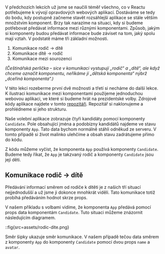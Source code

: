 V předchozích lekcích už jsme se naučili téměř všechno, co v Reactu potřebujeme k vývojí opravdových webových aplikací. Dostáváme se tedy do bodu, kdy postupně začneme stavět rozsáhlejší aplikace se stále větším množstvím komponent. Brzy tak narazíme na situaci, kdy si budeme potřebovat předávat informace mezi různými komponentami. Způsob, jakým si komponenty budou předávat informace bude záviset na tom, jaký spolu mají vztah. V podstatě máme tři základní možnosti.

1. Komunikace rodič → dítě
1. Komunikace dítě → rodič
1. Komunikace mezi sourozenci

_(Češtinářská perlička – sice v komunikaci vystupují „rodič“ a „dítě“, ale když chceme označit komponentu, neříkáme jí „dětská komponenta“ nýbrž „dceřiná komponenta“.)_

V této lekci rozeberme první dvě možnosti a třetí si necháme do další lekce. K ilustraci komunikace mezi komponentami použijeme jednoduchou webovou aplikaci, ve které si budeme hrát na prezidentské volby. Zdrojové kódy aplikace najdete v tomto [repozitáři](https://github.com/Czechitas-podklady-WEB/volby). Repozitář si naklonujeme a prohlédneme si jeho strukturu.

Naše volební aplikace zobrazuje čtyři kandidáty pomocí komponenty `Candidate`. Pole obsahující jména a podobizny kandidátů najdeme ve stavu komponenty `App`. Tato data bychom normálně stáhli odněkud ze serveru. V tomto případě si život malinko ulehčíme a obsah stavu zadrátujeme přímo do kódu.

Z kódu můžeme vyčíst, že komponenta `App` používá komponenty `Candidate`. Budeme tedy říkat, že `App` je takzvaný rodič a komponenty `Candidate` jsou její děti.

## Komunikace rodič → dítě

Předávání informací směrem od rodiče k dítěti je z našich tří situací nejjednodušší a už jsme ji dokonce mnohkrát viděli. Tato komunikace totiž probíhá předáváním hodnot skrze props.

V našem příkladu s volbami vidíme, že komponenta `App` předává pomocí props data komponentám `Candidate`. Tuto situaci můžeme znázornit následujícím diagramem.

::fig{src=assets/rodic-dite.png}

Směr šipky ukazuje směr komunikace. V našem případě tečou data směrem z komponenty `App` do komponenty `Candidate` pomocí dvou props `name` a `avatar`.

